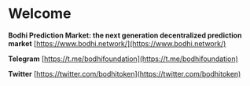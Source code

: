 # Welcome

**Bodhi Prediction Market: the next generation decentralized prediction market**
[https://www.bodhi.network/](https://www.bodhi.network/)

**Telegram**
[https://t.me/bodhifoundation](https://t.me/bodhifoundation)

**Twitter**
[https://twitter.com/bodhitoken](https://twitter.com/bodhitoken)